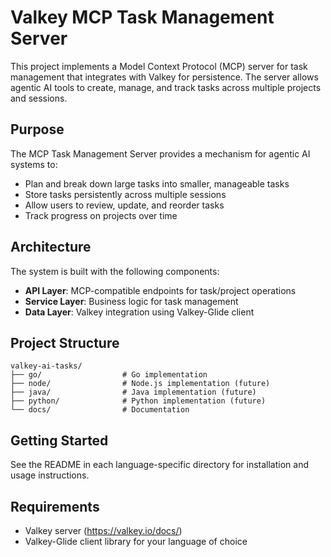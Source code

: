 # Valkey MCP Task Management Server

This project implements a Model Context Protocol (MCP) server for task management that integrates with Valkey for persistence. The server allows agentic AI tools to create, manage, and track tasks across multiple projects and sessions.

## Purpose

The MCP Task Management Server provides a mechanism for agentic AI systems to:
- Plan and break down large tasks into smaller, manageable tasks
- Store tasks persistently across multiple sessions
- Allow users to review, update, and reorder tasks
- Track progress on projects over time

## Architecture

The system is built with the following components:
- **API Layer**: MCP-compatible endpoints for task/project operations
- **Service Layer**: Business logic for task management
- **Data Layer**: Valkey integration using Valkey-Glide client

## Project Structure

```
valkey-ai-tasks/
├── go/                  # Go implementation
├── node/                # Node.js implementation (future)
├── java/                # Java implementation (future)
├── python/              # Python implementation (future)
└── docs/                # Documentation
```

## Getting Started

See the README in each language-specific directory for installation and usage instructions.

## Requirements

- Valkey server (https://valkey.io/docs/)
- Valkey-Glide client library for your language of choice
